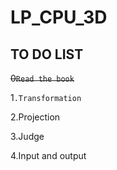 # LP_CPU_3D

## TO DO LIST


~~0`Read the book`~~


1`.Transformation`

2.Projection

3.Judge

4.Input and output
